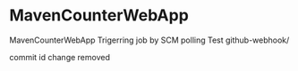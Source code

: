 # MavenCounterWebApp
MavenCounterWebApp
Trigerring job by SCM polling Test
github-webhook/

commit id change
removed
